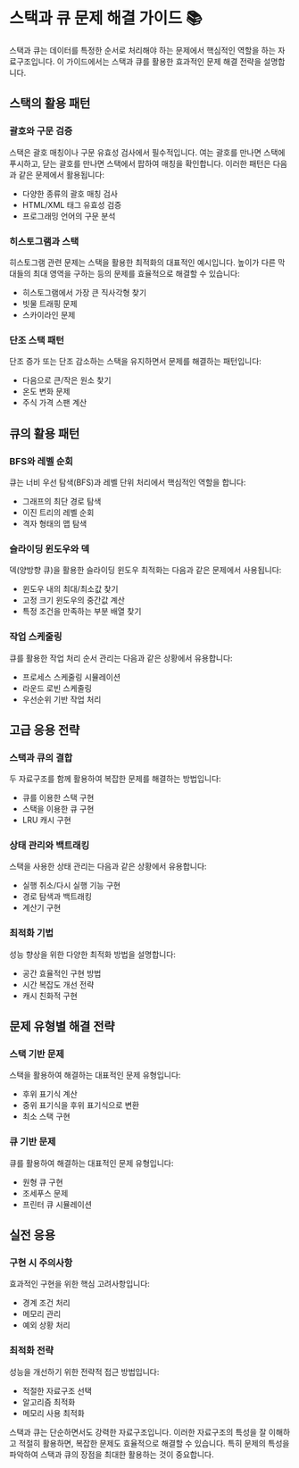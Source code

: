 # 스택과 큐 문제 해결 가이드 📚

스택과 큐는 데이터를 특정한 순서로 처리해야 하는 문제에서 핵심적인 역할을 하는 자료구조입니다. 이 가이드에서는 스택과 큐를 활용한 효과적인 문제 해결 전략을 설명합니다.

## 스택의 활용 패턴

### 괄호와 구문 검증
스택은 괄호 매칭이나 구문 유효성 검사에서 필수적입니다. 여는 괄호를 만나면 스택에 푸시하고, 닫는 괄호를 만나면 스택에서 팝하여 매칭을 확인합니다. 이러한 패턴은 다음과 같은 문제에서 활용됩니다:

- 다양한 종류의 괄호 매칭 검사
- HTML/XML 태그 유효성 검증
- 프로그래밍 언어의 구문 분석

### 히스토그램과 스택
히스토그램 관련 문제는 스택을 활용한 최적화의 대표적인 예시입니다. 높이가 다른 막대들의 최대 영역을 구하는 등의 문제를 효율적으로 해결할 수 있습니다:

- 히스토그램에서 가장 큰 직사각형 찾기
- 빗물 트래핑 문제
- 스카이라인 문제

### 단조 스택 패턴
단조 증가 또는 단조 감소하는 스택을 유지하면서 문제를 해결하는 패턴입니다:

- 다음으로 큰/작은 원소 찾기
- 온도 변화 문제
- 주식 가격 스팬 계산

## 큐의 활용 패턴

### BFS와 레벨 순회
큐는 너비 우선 탐색(BFS)과 레벨 단위 처리에서 핵심적인 역할을 합니다:

- 그래프의 최단 경로 탐색
- 이진 트리의 레벨 순회
- 격자 형태의 맵 탐색

### 슬라이딩 윈도우와 덱
덱(양방향 큐)을 활용한 슬라이딩 윈도우 최적화는 다음과 같은 문제에서 사용됩니다:

- 윈도우 내의 최대/최소값 찾기
- 고정 크기 윈도우의 중간값 계산
- 특정 조건을 만족하는 부분 배열 찾기

### 작업 스케줄링
큐를 활용한 작업 처리 순서 관리는 다음과 같은 상황에서 유용합니다:

- 프로세스 스케줄링 시뮬레이션
- 라운드 로빈 스케줄링
- 우선순위 기반 작업 처리

## 고급 응용 전략

### 스택과 큐의 결합
두 자료구조를 함께 활용하여 복잡한 문제를 해결하는 방법입니다:

- 큐를 이용한 스택 구현
- 스택을 이용한 큐 구현
- LRU 캐시 구현

### 상태 관리와 백트래킹
스택을 사용한 상태 관리는 다음과 같은 상황에서 유용합니다:

- 실행 취소/다시 실행 기능 구현
- 경로 탐색과 백트래킹
- 계산기 구현

### 최적화 기법
성능 향상을 위한 다양한 최적화 방법을 설명합니다:

- 공간 효율적인 구현 방법
- 시간 복잡도 개선 전략
- 캐시 친화적 구현

## 문제 유형별 해결 전략

### 스택 기반 문제
스택을 활용하여 해결하는 대표적인 문제 유형입니다:

- 후위 표기식 계산
- 중위 표기식을 후위 표기식으로 변환
- 최소 스택 구현

### 큐 기반 문제
큐를 활용하여 해결하는 대표적인 문제 유형입니다:

- 원형 큐 구현
- 조세푸스 문제
- 프린터 큐 시뮬레이션

## 실전 응용

### 구현 시 주의사항
효과적인 구현을 위한 핵심 고려사항입니다:

- 경계 조건 처리
- 메모리 관리
- 예외 상황 처리

### 최적화 전략
성능을 개선하기 위한 전략적 접근 방법입니다:

- 적절한 자료구조 선택
- 알고리즘 최적화
- 메모리 사용 최적화

스택과 큐는 단순하면서도 강력한 자료구조입니다. 이러한 자료구조의 특성을 잘 이해하고 적절히 활용하면, 복잡한 문제도 효율적으로 해결할 수 있습니다. 특히 문제의 특성을 파악하여 스택과 큐의 장점을 최대한 활용하는 것이 중요합니다.